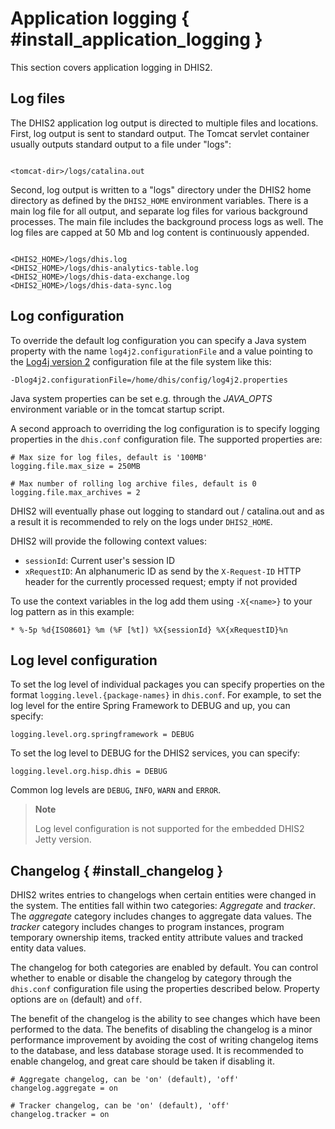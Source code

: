 # Application logging { #install_application_logging } 

This section covers application logging in DHIS2.

## Log files

The DHIS2 application log output is directed to multiple files and locations.
First, log output is sent to standard output. The Tomcat servlet container
usually outputs standard output to a file under "logs":

```properties

<tomcat-dir>/logs/catalina.out

```

Second, log output is written to a "logs" directory under the DHIS2 home
directory as defined by the `DHIS2_HOME` environment variables. There is a main
log file for all output, and separate log files for various background
processes. The main file includes the background process logs as well. The log
files are capped at 50 Mb and log content is continuously appended.
```properties

<DHIS2_HOME>/logs/dhis.log    
<DHIS2_HOME>/logs/dhis-analytics-table.log
<DHIS2_HOME>/logs/dhis-data-exchange.log
<DHIS2_HOME>/logs/dhis-data-sync.log

```

## Log configuration

To override the default log configuration you can specify a Java system
property with the name `log4j2.configurationFile` and a value pointing to the
[Log4j version 2](https://logging.apache.org/log4j/2.x/manual/configuration.html)
configuration file at the file system like this:

```properties
-Dlog4j2.configurationFile=/home/dhis/config/log4j2.properties
```

Java system properties can be set e.g. through the *JAVA\_OPTS* environment
variable or in the tomcat startup script.

A second approach to overriding the log configuration is to specify logging
properties in the `dhis.conf` configuration file. The supported properties are:

```properties
# Max size for log files, default is '100MB'
logging.file.max_size = 250MB

# Max number of rolling log archive files, default is 0
logging.file.max_archives = 2
```

DHIS2 will eventually phase out logging to standard out / catalina.out and as a
result it is recommended to rely on the logs under `DHIS2_HOME`.

DHIS2 will provide the following context values:

* `sessionId`: Current user's session ID
* `xRequestID`: An alphanumeric ID as send by the `X-Request-ID` HTTP header
  for the currently processed request; empty if not provided

To use the context variables in the log add them using `-X{<name>}` to your log
pattern as in this example:

    * %-5p %d{ISO8601} %m (%F [%t]) %X{sessionId} %X{xRequestID}%n

## Log level configuration

To set the log level of individual packages you can specify properties on the
format  `logging.level.{package-names}` in `dhis.conf`. For example, to set the
log level for the entire Spring Framework to DEBUG and up, you can specify:

```
logging.level.org.springframework = DEBUG
```
To set the log level to DEBUG for the DHIS2 services, you can specify:

```
logging.level.org.hisp.dhis = DEBUG
```

Common log levels are `DEBUG`, `INFO`, `WARN` and `ERROR`.

> **Note**
> 
> Log level configuration is not supported for the embedded DHIS2 Jetty version.

## Changelog { #install_changelog } 

DHIS2 writes entries to changelogs when certain entities were changed in the
system. The entities fall within two categories: _Aggregate_ and _tracker_. The
_aggregate_ category includes changes to aggregate data values. The _tracker_
category includes changes to program instances, program temporary ownership
items, tracked entity attribute values and tracked entity data values.

The changelog for both categories are enabled by default. You can control
whether to enable or disable the changelog by category through the `dhis.conf`
configuration file using the properties described below. Property options are
`on` (default) and `off`.

The benefit of the changelog is the ability to see changes which have been
performed to the data. The benefits of disabling the changelog is a minor
performance improvement by avoiding the cost of writing changelog items to the
database, and less database storage used. It is recommended to enable
changelog, and great care should be taken if disabling it.

```properties
# Aggregate changelog, can be 'on' (default), 'off'
changelog.aggregate = on

# Tracker changelog, can be 'on' (default), 'off'
changelog.tracker = on
```
